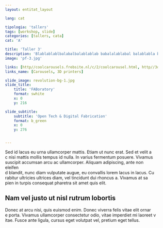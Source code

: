 ```yaml
---
layout: entitat_layout

lang: cat

tipologia: 'tallers'
tags: [workshop, slide]
categories: [tallers, cata]
cat: 'A'

title: 'Taller 3'
description: 'Blablablablbalabalbalablablab babalalablabal balablabla balablab'
image: 'pf-3.jpg'

links: [http//coolcarousels.frebsite.nl/c/2/coolcarousel.html, http//3dprintedinstruments.wikidot.com/methods]
links_name: [Carousels, 3D printers]

slide_image: revolution-bg-1.jpg
slide_title:
    title: 'FABoratory'
    format: swhite
    x: 0
    y: 216

slide_subtitle:
    subtitle: 'Open Tech & Digital Fabrication'
    format: b_green
    x: 0
    y: 276


---
```


Sed id lacus eu urna ullamcorper mattis. Etiam ut nunc erat. Sed et velit a\
c nisi mattis mollis tempus id nulla. In varius fermentum posuere. Vivamus \
suscipit accumsan arcu ac ullamcorper. Aliquam adipiscing, ante non eleifen\
d blandit, nunc diam vulputate augue, eu convallis lorem lacus in lacus. Cu\
rabitur ultricies ultrices diam, vel tincidunt dui rhoncus a. Vivamus at sa\
pien in turpis consequat pharetra sit amet quis elit.

## Nam vel justo ut nisl rutrum lobortis

Donec at arcu nisi, quis euismod enim. Donec viverra felis vitae elit ornar\
e porta. Vivamus ullamcorper consectetur odio, vitae imperdiet mi laoreet v\
itae. Fusce ante ligula, cursus eget volutpat vel, pretium eget tellus.